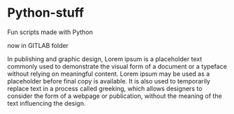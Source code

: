 # Python-stuff
Fun scripts made with Python

now in GITLAB folder


In publishing and graphic design, Lorem ipsum is a placeholder text commonly used to demonstrate the visual form of a document or a typeface without relying on meaningful content. Lorem ipsum may be used as a placeholder before final copy is available. It is also used to temporarily replace text in a process called greeking, which allows designers to consider the form of a webpage or publication, without the meaning of the text influencing the design.
